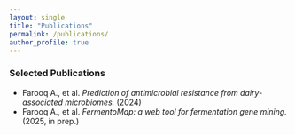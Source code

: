 ```yaml
---
layout: single
title: "Publications"
permalink: /publications/
author_profile: true
---
```


### Selected Publications

- Farooq A., et al. *Prediction of antimicrobial resistance from dairy-associated microbiomes.* (2024)
- Farooq A., et al. *FermentoMap: a web tool for fermentation gene mining.* (2025, in prep.)
